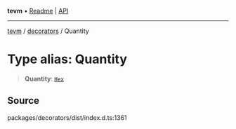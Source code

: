 **tevm** • [Readme](../../README.md) \| [API](../../modules.md)

***

[tevm](../../README.md) / [decorators](../README.md) / Quantity

# Type alias: Quantity

> **Quantity**: [`Hex`](../../index/type-aliases/Hex.md)

## Source

packages/decorators/dist/index.d.ts:1361
